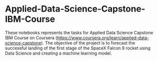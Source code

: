 # Applied-Data-Science-Capstone-IBM-Course
These notebooks represents the tasks for Applied Data Science Capstone IBM Course on Coursera (https://www.coursera.org/learn/applied-data-science-capstone). The objective of the project is to forecast the successful landing of the first stage of the SpaceX Falcon 9 rocket using Data Science and creating a machine learning model. 

